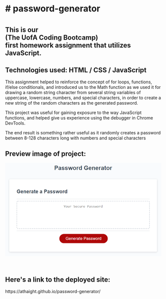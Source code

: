 <h1># password-generator<h1>

  <h2>This is our <br>(The UofA Coding Bootcamp)<br> first homework assignment that utilizes JavaScript.</h2>

<h2>Technologies used: HTML / CSS / JavaScript</h2>


This assignment helped to reinforce the concept of for loops, functions, if/else conditionals, and introduced us to the Math function as we used it  for drawing a random string character from several string variables of uppercase, lowercase, numbers, and special characters, in order to create a new string of the random characters as the generated password. 

This project was useful for gaining exposure to the way JavaScript functions, and helped give us experience using the debugger in Chrome DevTools.

The end result is something rather useful as it randomly creates a password between 8-128 characters long with numbers and special characters
<br>

<h2>Preview image of project:</h2>
<p  align="center">
<img src="https://github.com/athaight/password-generator/blob/main/assets/image/03-javascript-homework-demo.png" alt="demo image of password generator" />
</p>
<br>

<h2>Here's a link to the deployed site:</h2>
https://athaight.github.io/password-generator/
 
